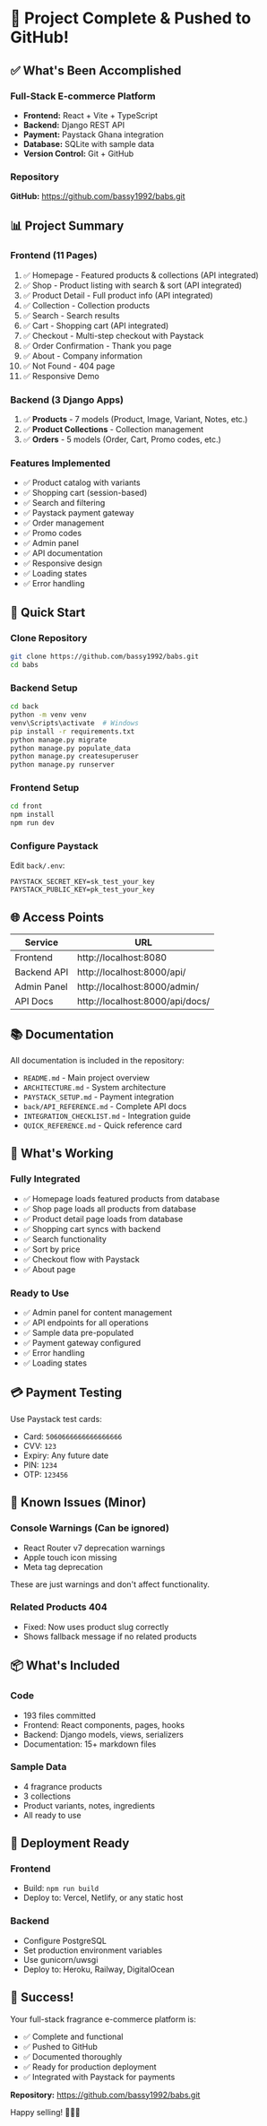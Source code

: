 # 🎉 Project Complete & Pushed to GitHub!

## ✅ What's Been Accomplished

### Full-Stack E-commerce Platform
- **Frontend:** React + Vite + TypeScript
- **Backend:** Django REST API
- **Payment:** Paystack Ghana integration
- **Database:** SQLite with sample data
- **Version Control:** Git + GitHub

### Repository
**GitHub:** https://github.com/bassy1992/babs.git

## 📊 Project Summary

### Frontend (11 Pages)
1. ✅ Homepage - Featured products & collections (API integrated)
2. ✅ Shop - Product listing with search & sort (API integrated)
3. ✅ Product Detail - Full product info (API integrated)
4. ✅ Collection - Collection products
5. ✅ Search - Search results
6. ✅ Cart - Shopping cart (API integrated)
7. ✅ Checkout - Multi-step checkout with Paystack
8. ✅ Order Confirmation - Thank you page
9. ✅ About - Company information
10. ✅ Not Found - 404 page
11. ✅ Responsive Demo

### Backend (3 Django Apps)
1. ✅ **Products** - 7 models (Product, Image, Variant, Notes, etc.)
2. ✅ **Product Collections** - Collection management
3. ✅ **Orders** - 5 models (Order, Cart, Promo codes, etc.)

### Features Implemented
- ✅ Product catalog with variants
- ✅ Shopping cart (session-based)
- ✅ Search and filtering
- ✅ Paystack payment gateway
- ✅ Order management
- ✅ Promo codes
- ✅ Admin panel
- ✅ API documentation
- ✅ Responsive design
- ✅ Loading states
- ✅ Error handling

## 🚀 Quick Start

### Clone Repository
```bash
git clone https://github.com/bassy1992/babs.git
cd babs
```

### Backend Setup
```bash
cd back
python -m venv venv
venv\Scripts\activate  # Windows
pip install -r requirements.txt
python manage.py migrate
python manage.py populate_data
python manage.py createsuperuser
python manage.py runserver
```

### Frontend Setup
```bash
cd front
npm install
npm run dev
```

### Configure Paystack
Edit `back/.env`:
```env
PAYSTACK_SECRET_KEY=sk_test_your_key
PAYSTACK_PUBLIC_KEY=pk_test_your_key
```

## 🌐 Access Points

| Service | URL |
|---------|-----|
| Frontend | http://localhost:8080 |
| Backend API | http://localhost:8000/api/ |
| Admin Panel | http://localhost:8000/admin/ |
| API Docs | http://localhost:8000/api/docs/ |

## 📚 Documentation

All documentation is included in the repository:

- `README.md` - Main project overview
- `ARCHITECTURE.md` - System architecture
- `PAYSTACK_SETUP.md` - Payment integration
- `back/API_REFERENCE.md` - Complete API docs
- `INTEGRATION_CHECKLIST.md` - Integration guide
- `QUICK_REFERENCE.md` - Quick reference card

## 🎯 What's Working

### Fully Integrated
- ✅ Homepage loads featured products from database
- ✅ Shop page loads all products from database
- ✅ Product detail page loads from database
- ✅ Shopping cart syncs with backend
- ✅ Search functionality
- ✅ Sort by price
- ✅ Checkout flow with Paystack
- ✅ About page

### Ready to Use
- ✅ Admin panel for content management
- ✅ API endpoints for all operations
- ✅ Sample data pre-populated
- ✅ Payment gateway configured
- ✅ Error handling
- ✅ Loading states

## 💳 Payment Testing

Use Paystack test cards:
- Card: `5060666666666666666`
- CVV: `123`
- Expiry: Any future date
- PIN: `1234`
- OTP: `123456`

## 🐛 Known Issues (Minor)

### Console Warnings (Can be ignored)
- React Router v7 deprecation warnings
- Apple touch icon missing
- Meta tag deprecation

These are just warnings and don't affect functionality.

### Related Products 404
- Fixed: Now uses product slug correctly
- Shows fallback message if no related products

## 📦 What's Included

### Code
- 193 files committed
- Frontend: React components, pages, hooks
- Backend: Django models, views, serializers
- Documentation: 15+ markdown files

### Sample Data
- 4 fragrance products
- 3 collections
- Product variants, notes, ingredients
- All ready to use

## 🚀 Deployment Ready

### Frontend
- Build: `npm run build`
- Deploy to: Vercel, Netlify, or any static host

### Backend
- Configure PostgreSQL
- Set production environment variables
- Use gunicorn/uwsgi
- Deploy to: Heroku, Railway, DigitalOcean

## 🎉 Success!

Your full-stack fragrance e-commerce platform is:
- ✅ Complete and functional
- ✅ Pushed to GitHub
- ✅ Documented thoroughly
- ✅ Ready for production deployment
- ✅ Integrated with Paystack for payments

**Repository:** https://github.com/bassy1992/babs.git

Happy selling! 🚀🇬🇭
